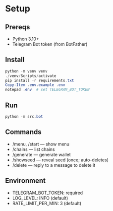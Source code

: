 # Setup

## Prereqs
- Python 3.10+
- Telegram Bot token (from BotFather)

## Install
```powershell
python -m venv venv
./venv/Scripts/activate
pip install -r requirements.txt
Copy-Item .env.example .env
notepad .env  # set TELEGRAM_BOT_TOKEN
```

## Run
```powershell
python -m src.bot
```

## Commands
- /menu, /start — show menu
- /chains — list chains
- /generate <CHAIN> — generate wallet
- /showseed — reveal seed (once; auto-deletes)
- /delete — reply to a message to delete it

## Environment
- TELEGRAM_BOT_TOKEN: required
- LOG_LEVEL: INFO (default)
- RATE_LIMIT_PER_MIN: 3 (default)
